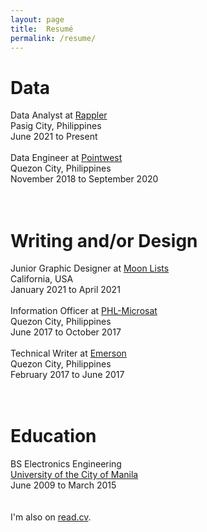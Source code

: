 ```yaml
---
layout: page
title:  Resumé
permalink: /resume/
---
```

<h1>Data</h1>
Data Analyst at <a href="https://www.rappler.com" target="_blank">Rappler</a>
<br>Pasig City, Philippines
<br>June 2021 to Present
<br>
<br>Data Engineer at <a href="https://pointwest.com.ph" target="_blank">Pointwest</a>
<br>Quezon City, Philippines
<br>November 2018 to September 2020
<br><br><br>
<h1>Writing and/or Design</h1>
Junior Graphic Designer at <a href="https://moonlists.com" target="_blank">Moon Lists</a>
<br>California, USA
<br>January 2021 to April 2021
<br>
<br>Information Officer at <a href="https://phl-microsat.upd.edu.ph" target="_blank">PHL-Microsat</a>
<br>Quezon City, Philippines
<br>June 2017 to October 2017
<br>
<br>Technical Writer at <a href="https://www.emerson.com" target="_blank">Emerson</a>
<br>Quezon City, Philippines
<br>February 2017 to June 2017
<br><br><br>
<h1>Education</h1>
BS Electronics Engineering
<br><a href="https://plm.edu.ph" target="_blank">University of the City of Manila</a>
<br>June 2009 to March 2015
<br><br>
<br>I'm also on <a href="https://read.cv/phoemelaballaran" target="_blank">read.cv</a>.
